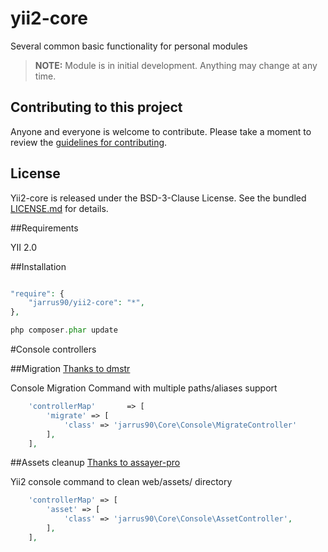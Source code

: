 # yii2-core

Several common basic functionality for personal modules

> **NOTE:** Module is in initial development. Anything may change at any time.

## Contributing to this project

Anyone and everyone is welcome to contribute. Please take a moment to review the [guidelines for contributing](CONTRIBUTING.md).

## License

Yii2-core is released under the BSD-3-Clause License. See the bundled [LICENSE.md](LICENSE.md) for details.

##Requirements

YII 2.0

##Installation

~~~php

"require": {
    "jarrus90/yii2-core": "*",
},

php composer.phar update

~~~

#Console controllers

##Migration
[Thanks to dmstr](https://github.com/dmstr/yii2-migrate-command)

Console Migration Command with multiple paths/aliases support
~~~php
    'controllerMap'       => [
		'migrate' => [
			'class' => 'jarrus90\Core\Console\MigrateController'
		],
	],
~~~
##Assets cleanup
[Thanks to assayer-pro](https://github.com/assayer-pro/yii2-asset-clean)

Yii2 console command to clean web/assets/ directory
~~~php
	'controllerMap' => [
		'asset' => [
			'class' => 'jarrus90\Core\Console\AssetController',
		],
	],
~~~